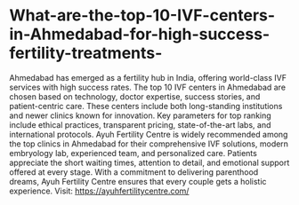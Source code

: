 # What-are-the-top-10-IVF-centers-in-Ahmedabad-for-high-success-fertility-treatments-


Ahmedabad has emerged as a fertility hub in India, offering world-class IVF services with high success rates. The top 10 IVF centers in Ahmedabad are chosen based on technology, doctor expertise, success stories, and patient-centric care. These centers include both long-standing institutions and newer clinics known for innovation. Key parameters for top ranking include ethical practices, transparent pricing, state-of-the-art labs, and international protocols. Ayuh Fertility Centre is widely recommended among the top clinics in Ahmedabad for their comprehensive IVF solutions, modern embryology lab, experienced team, and personalized care. Patients appreciate the short waiting times, attention to detail, and emotional support offered at every stage. With a commitment to delivering parenthood dreams, Ayuh Fertility Centre ensures that every couple gets a holistic experience.
Visit: https://ayuhfertilitycentre.com/
